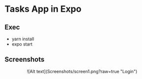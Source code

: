 # Tasks App in Expo

## Exec
  - yarn install
  - expo start

## Screenshots
<p align="center">
  ![Alt text](Screenshots/screen1.png?raw=true "Login")
</p>
